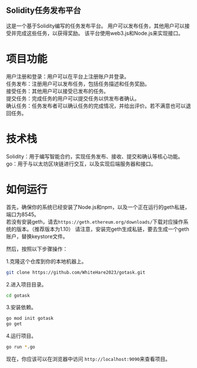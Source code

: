 ## Solidity任务发布平台

这是一个基于Solidity编写的任务发布平台。  用户可以发布任务，其他用户可以接受并完成这些任务，以获得奖励。  该平台使用web3.js和Node.js来实现接口。

# 项目功能
用户注册和登录：用户可以在平台上注册账户并登录。  
任务发布：注册用户可以发布任务，包括任务描述和任务奖励。  
接受任务：其他用户可以接受已发布的任务。  
提交任务：完成任务的用户可以提交任务以供发布者确认。  
确认任务：任务发布者可以确认任务的完成情况，并给出评价。若不满意也可以退回任务。  

# 技术栈
Solidity：用于编写智能合约，实现任务发布、接收、提交和确认等核心功能。  
go：用于与以太坊区块链进行交互，以及实现后端服务器和接口。  

# 如何运行

首先，确保你的系统已经安装了Node.js和npm，以及一个正在运行的geth私链，端口为8545。  
若没有安装geth，请去```https://geth.ethereum.org/downloads/```下载对应操作系统的版本。（推荐版本为1.10）
请注意，安装完geth生成私链，要去生成一个geth账户，替换keystore文件。

然后，按照以下步骤操作：

1.克隆这个仓库到你的本地机器上。
```bash
git clone https://github.com/WhiteHare2023/gotask.git
```
2.进入项目目录。

```bash
cd gotask
```
3.安装依赖。
```bash
go mod init gotask
go get
```
4.运行项目。
```bash
go run *.go
```
现在，你应该可以在浏览器中访问 ```http://localhost:9090```来查看项目。
